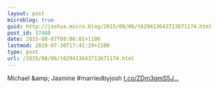 ```yaml
---
layout: post
microblog: true
guid: http://joshua.micro.blog/2015/08/06/t629413643713671174.html
post_id: 37468
date: 2015-08-07T09:08:01+1100
lastmod: 2019-07-30T17:41:29+1100
type: post
url: /2015/08/06/t629413643713671174.html
---
```

Michael &amp;amp; Jasmine #marriedbyjosh [t.co/ZDm3qmS5J...](http://t.co/ZDm3qmS5Jf)
